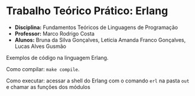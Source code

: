 # Trabalho Teórico Prático: Erlang

- **Disciplina:** Fundamentos Teóricos de Linguagens de Programação
- **Professor:** Marco Rodrigo Costa
- **Alunos:** Bruna da Silva Gonçalves, Leticia Amanda Franco Gonçalves, Lucas Alves Gusmão

Exemplos de código na linguagem Erlang.

Como compilar: `make compile`.

Como executar: acessar a shell do Erlang com o comando `erl` na pasta `out` e chamar as funções dos módulos